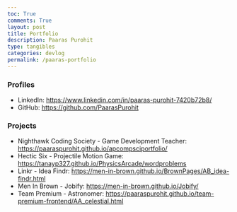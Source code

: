 ```yaml
---
toc: True
comments: True
layout: post
title: Portfolio
description: Paaras Purohit
type: tangibles
categories: devlog
permalink: /paaras-portfolio
---
```


### Profiles

- LinkedIn: https://www.linkedin.com/in/paaras-purohit-7420b72b8/
- GitHub: https://github.com/PaarasPurohit

### Projects

- Nighthawk Coding Society - Game Development Teacher: https://paaraspurohit.github.io/apcompsciportfolio/
- Hectic Six - Projectile Motion Game: https://tanayp327.github.io/PhysicsArcade/wordproblems
- Linkr - Idea Findr: https://men-in-brown.github.io/BrownPages/AB_idea-findr.html
- Men In Brown - Jobify: https://men-in-brown.github.io/Jobify/
- Team Premium - Astronomer: https://paaraspurohit.github.io/team-premium-frontend/AA_celestial.html
